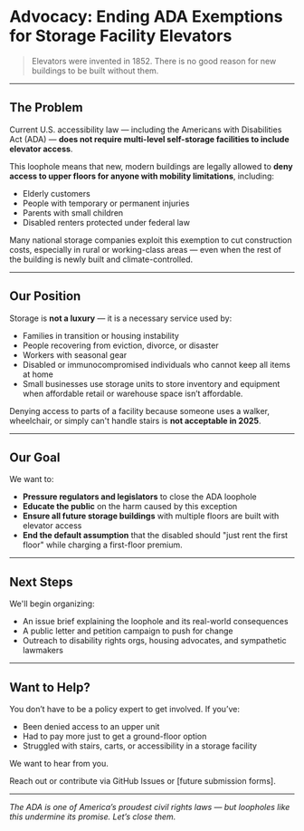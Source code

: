 # Advocacy: Ending ADA Exemptions for Storage Facility Elevators

> Elevators were invented in 1852. There is no good reason for new buildings to be built without them.

---

## The Problem

Current U.S. accessibility law — including the Americans with Disabilities Act (ADA) — **does not require multi-level self-storage facilities to include elevator access**.

This loophole means that new, modern buildings are legally allowed to **deny access to upper floors for anyone with mobility limitations**, including:

- Elderly customers
- People with temporary or permanent injuries
- Parents with small children
- Disabled renters protected under federal law

Many national storage companies exploit this exemption to cut construction costs, especially in rural or working-class areas — even when the rest of the building is newly built and climate-controlled.

---

## Our Position

Storage is **not a luxury** — it is a necessary service used by:

- Families in transition or housing instability  
- People recovering from eviction, divorce, or disaster  
- Workers with seasonal gear  
- Disabled or immunocompromised individuals who cannot keep all items at home
- Small businesses use storage units to store inventory and equipment when affordable retail or warehouse space isn’t affordable.  

Denying access to parts of a facility because someone uses a walker, wheelchair, or simply can't handle stairs is **not acceptable in 2025**.

---

## Our Goal

We want to:

- **Pressure regulators and legislators** to close the ADA loophole
- **Educate the public** on the harm caused by this exception
- **Ensure all future storage buildings** with multiple floors are built with elevator access
- **End the default assumption** that the disabled should "just rent the first floor" while charging a first-floor premium.  

---

## Next Steps

We'll begin organizing:

- An issue brief explaining the loophole and its real-world consequences
- A public letter and petition campaign to push for change
- Outreach to disability rights orgs, housing advocates, and sympathetic lawmakers

---

## Want to Help?

You don’t have to be a policy expert to get involved. If you’ve:

- Been denied access to an upper unit  
- Had to pay more just to get a ground-floor option  
- Struggled with stairs, carts, or accessibility in a storage facility  

We want to hear from you.

Reach out or contribute via GitHub Issues or [future submission forms].

---

*The ADA is one of America’s proudest civil rights laws — but loopholes like this undermine its promise. Let’s close them.*
